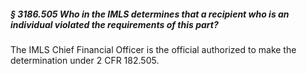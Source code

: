 ##### § 3186.505 Who in the IMLS determines that a recipient who is an individual violated the requirements of this part? #####

The IMLS Chief Financial Officer is the official authorized to make the determination under 2 CFR 182.505.